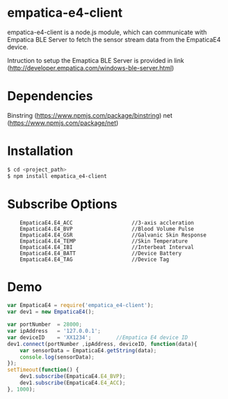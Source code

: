 # empatica-e4-client

empatica-e4-client is a node.js module, which can communicate with Empatica BLE Server to fetch the sensor stream data from the EmpaticaE4 device. 

Intruction to setup the Emaptica BLE Server is provided in link (http://developer.empatica.com/windows-ble-server.html)

# Dependencies 
Binstring (https://www.npmjs.com/package/binstring)
net (https://www.npmjs.com/package/net) 

# Installation
```sh
$ cd <project_path>
$ npm install empatica_e4-client
```
# Subscribe Options
```code
	EmpaticaE4.E4_ACC					//3-axis accleration
	EmpaticaE4.E4_BVP   				//Blood Volume Pulse
	EmpaticaE4.E4_GSR   				//Galvanic Skin Response
	EmpaticaE4.E4_TEMP  				//Skin Temperature
	EmpaticaE4.E4_IBI					//Interbeat Interval
	EmpaticaE4.E4_BATT					//Device Battery
	EmpaticaE4.E4_TAG					//Device Tag
```

# Demo
```javascript
var EmpaticaE4 = require('empatica_e4-client');
var dev1 = new EmpaticaE4();

var portNumber  = 28000;
var ipAddress   = '127.0.0.1';
var deviceID    = 'XX1234';        //Empatica E4 device ID 
dev1.connect(portNumber ,ipAddress, deviceID, function(data){  
	var sensorData = EmpaticaE4.getString(data);
	console.log(sensorData);
});
setTimeout(function() {
	dev1.subscribe(EmpaticaE4.E4_BVP);
	dev1.subscribe(EmpaticaE4.E4_ACC);
}, 1000);
```
